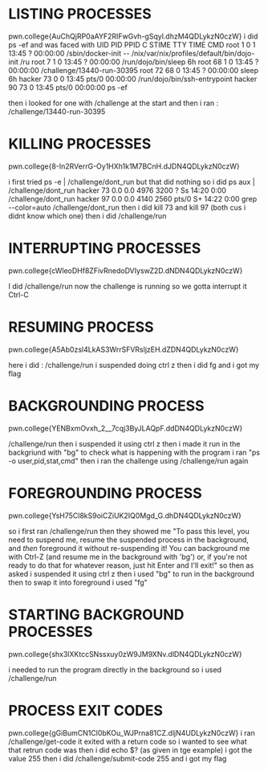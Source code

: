# LISTING PROCESSES
  pwn.college{AuChQjRP0aAYF2RIFwGvh-gSqyl.dhzM4QDLykzN0czW}
  i did ps -ef and was faced with 
     UID          PID    PPID  C STIME TTY          TIME CMD
root           1       0  1 13:45 ?        00:00:00 /sbin/docker-init -- /nix/var/nix/profiles/default/bin/dojo-init /ru
root           7       1  0 13:45 ?        00:00:00 /run/dojo/bin/sleep 6h
root          68       1  0 13:45 ?        00:00:00 /challenge/13440-run-30395
root          72      68  0 13:45 ?        00:00:00 sleep 6h
hacker        73       0  0 13:45 pts/0    00:00:00 /run/dojo/bin/ssh-entrypoint
hacker        90      73  0 13:45 pts/0    00:00:00 ps -ef

then i looked for one with /challenge at the start and then i ran : /challenge/13440-run-30395

# KILLING PROCESSES
pwn.college{8-In2RVerrG-Oy1HXh1k1M7BCnH.dJDN4QDLykzN0czW}

i first tried ps -e | /challenge/dont_run
but that did nothing
so i did ps aux | /challenge/dont_run
  hacker        73  0.0  0.0   4976  3200 ?        Ss   14:20   0:00 /challenge/dont_run
  hacker        97  0.0  0.0   4140  2560 pts/0    S+   14:22   0:00 grep --color=auto /challenge/dont_run
then i did kill 73 and kill 97 (both cus i didnt know which one)
then i did /challenge/run

# INTERRUPTING PROCESSES
pwn.college{cWleoDHf8ZFivRnedoDVIyswZ2D.dNDN4QDLykzN0czW}

I did /challenge/run 
now the challenge is running so we gotta interrupt it
Ctrl-C

# RESUMING PROCESS
pwn.college{A5Ab0zsl4LkAS3WrrSFVRsljzEH.dZDN4QDLykzN0czW}

here i did : /challenge/run
i suspended doing ctrl z
then i did fg and i got my flag

# BACKGROUNDING PROCESS
pwn.college{YENBxmOvxh_2__7cqj3ByJLAQpF.ddDN4QDLykzN0czW}

   /challenge/run
   then i suspended it using ctrl z
   then i made it run in the backgriund with "bg"
   to check what is happening with the program i ran "ps -o user,pid,stat,cmd"
   then i ran the challenge using /challenge/run again

   # FOREGROUNDING PROCESS
   pwn.college{YsH75Cl8kS9oiCZiUK2IQ0Mgd_G.dhDN4QDLykzN0czW}

   so i first ran /challenge/run
   then they showed me "To pass this level, you need to suspend me, resume the suspended process in the
             background, and *then* foreground it without re-suspending it! You can
             background me with Ctrl-Z (and resume me in the background with 'bg') or, if
             you're not ready to do that for whatever reason, just hit Enter and I'll exit!"
   so then as asked i suspended it using ctrl z
   then i used "bg" to run in the background
   then to swap it into foreground i used "fg"

# STARTING BACKGROUND PROCESSES
pwn.college{shx3lXKtccSNssxuy0zW9JM9XNv.dlDN4QDLykzN0czW}

i needed to run the program directly in the background so i used /challenge/run 

# PROCESS EXIT CODES
pwn.college{gGiBumCN1Cl0bKOu_WJPrna81CZ.dljN4UDLykzN0czW}
i ran /challenge/get-code
it exited with a return code
so i wanted to see what that retrun code was
then i did echo $? (as given in tge example)
i got the value 255
then i did /challenge/submit-code 255 and i got my flag
